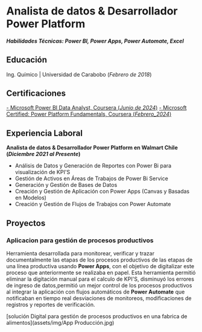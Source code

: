 # Analista de datos & Desarrollador Power Platform

##### Habilidades Técnicas: Power BI, Power Apps, Power Automate, Excel

## Educación
Ing. Químico | Universidad de Carabobo (_Febrero de 2018_)

## Certificaciones
[- Microsoft Power BI Data Analyst, Coursera (_Junio de 2024_)](https://coursera.org/verify/professional-cert/Z6MNMYPZKJMQ)
[- Microsoft Certified: Power Platform Fundamentals,  Coursera (_Febrero_2024_)](https://coursera.org/verify/DBJ64MPY2J5T)

## Experiencia Laboral
**Analista de datos & Desarrollador Power Platform en Walmart Chile (_Diciembre 2021 al Presente_)**
- Análisis de Datos y Generación de Reportes con Power Bi para visualización de KPI'S
- Gestión de Activos en Áreas de Trabajos de Power Bi Service
- Generación y Gestión de Bases de Datos
- Creación y Gestión de Aplicación con Power Apps (Canvas y Basadas en Modelos)
- Creación y Gestión de Flujos de Trabajos con Power Automate

## Proyectos
### Aplicacion para gestión de procesos productivos 
Herramienta desarrollada para monitorear, verificar y trazar documentalmente las etapas de los procesos productivos de las etapas de una línea productiva usando **Power Apps**, con el objetivo de digitalizar este proceso que anteriormente se realizaba en papel. Esta herramienta permitió eliminar la digitación manual para el calculo de KPI'S, disminuyó los errores de ingreso de datos,permitió un mejor control de los procesos productivos al integrar la aplicación con flujos automáticos de **Power Automate** que notificaban en tiempo real desviaciones de monitoreos, modificaciones de registros y reportes de verificación.

[solución Digital para gestión de  procesos productivos en una fabrica de alimentos](assets/img/App Producción.jpg)
